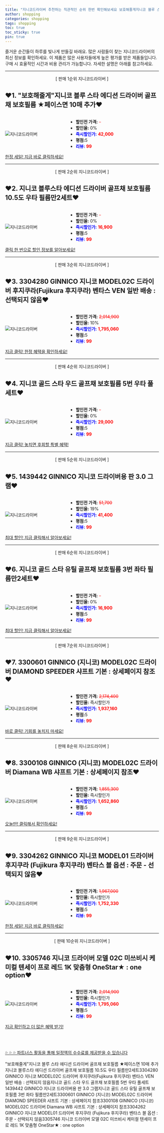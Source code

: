 ```yaml
---
title: "지니코드라이버 추천하는 직관적인 순위 한번 확인해보세요 보호해줄게지니코 블루 스타 에디션 드라이버"
author: shopping
categories: shopping
tags: shopping
toc: true
toc_sticky: true
pin: true
---
```

즐거운 순간들이 하루를 빛나게 만들길 바래요. 많은 사람들이 찾는 지니코드라이버의 최신 정보를 확인하세요. 이 제품은 많은 사용자들에게 높은 평가를 받은 제품들입니다. 구매 시 효율적인 시간과 비용 관리가 가능합니다. 자세한 설명은 아래를 참고하세요.

---
<p class="toplist" style="margin: 0 auto; display: block; width: fit-content;">[ 판매 1순위 지니코드라이버 ]</p>

<h2><strong>❤️1. "보호해줄게"지니코 블루 스타 에디션 드라이버 골프채 보호필름 ★페이스면 10매 추가❤️</strong></h2>

<div style="display: flex; align-items: center;">
    <div style="flex: 0.4;">
        <img src="https://thumbnail8.coupangcdn.com/thumbnails/remote/230x230ex/image/vendor_inventory/bee4/bbb1d0248fe0b2d37e48696574800f4702767ec3e3aacb8932fd254501e0.jpg" alt="지니코드라이버" style="max-width: 100%;">
    </div>
    <div style="flex: 0.6; margin-left: 10px;">
        <ul>
            <li><strong>할인전 가격:</strong> <del style="color: red;">-</del></li>
            <li><strong>할인율:</strong> 0%</li>
            <li><span style='color:blue'><strong>즉시할인가:</strong></span> <span style='color:red'><strong>42,000</strong></span></li>
            <li><strong>평점:</strong>5</li>
            <li><span style='color:blue'><strong>리뷰:</strong></span> <span style='color:red'><strong>99</strong></span></li>
        </ul>
    </div>
</div>
<div class="center">
    <a href="https://selin100587001.github.io?lptag=AF9450613&subid=githubio&pageKey=8048426678&traceid=V0-153&itemId=22565149834&vendorItemId=89607045686" class="myButton">
        한정 세일! 지금 바로 클릭하세요!
    </a>
</div>


---
<p class="toplist" style="margin: 0 auto; display: block; width: fit-content;">[ 판매 2순위 지니코드라이버 ]</p>

<h2><strong>❤️2. 지니코 블루스타 에디션 드라이버 골프채 보호필름 10.5도 우타 필름만2세트❤️</strong></h2>

<div style="display: flex; align-items: center;">
    <div style="flex: 0.4;">
        <img src="https://thumbnail6.coupangcdn.com/thumbnails/remote/230x230ex/image/vendor_inventory/1d3e/5f4512c2f100a69d8ae66b72801bd94ad2267fe4025fa42b13eb5af118b7.jpg" alt="지니코드라이버" style="max-width: 100%;">
    </div>
    <div style="flex: 0.6; margin-left: 10px;">
        <ul>
            <li><strong>할인전 가격:</strong> <del style="color: red;">-</del></li>
            <li><strong>할인율:</strong> 0%</li>
            <li><span style='color:blue'><strong>즉시할인가:</strong></span> <span style='color:red'><strong>16,900</strong></span></li>
            <li><strong>평점:</strong>5</li>
            <li><span style='color:blue'><strong>리뷰:</strong></span> <span style='color:red'><strong>99</strong></span></li>
        </ul>
    </div>
</div>
<div class="center">
    <a href="https://selin100587001.github.io?lptag=AF9450613&subid=githubio&pageKey=8222211831&traceid=V0-153&itemId=23637245558&vendorItemId=90662714912" class="myButton">
        클릭 한 번으로 할인 정보를 알아보세요!
    </a>
</div>


---
<p class="toplist" style="margin: 0 auto; display: block; width: fit-content;">[ 판매 3순위 지니코드라이버 ]</p>

<h2><strong>❤️3. 3304280 GINNICO 지니코 MODEL02C 드라이버 후지쿠라(Fujikura 후지쿠라) 벤타스 VEN 일반 배송 : 선택되지 않음❤️</strong></h2>

<div style="display: flex; align-items: center;">
    <div style="flex: 0.4;">
        <img src="https://thumbnail6.coupangcdn.com/thumbnails/remote/230x230ex/image/vendor_inventory/56ca/f064c8e860914720b7bcc123407ff9ef7cbb9cbca91e846bb99331b5895d.jpg" alt="지니코드라이버" style="max-width: 100%;">
    </div>
    <div style="flex: 0.6; margin-left: 10px;">
        <ul>
            <li><strong>할인전 가격:</strong> <del style="color: red;">2,014,900</del></li>
            <li><strong>할인율:</strong> 10%</li>
            <li><span style='color:blue'><strong>즉시할인가:</strong></span> <span style='color:red'><strong>1,795,060</strong></span></li>
            <li><strong>평점:</strong>5</li>
            <li><span style='color:blue'><strong>리뷰:</strong></span> <span style='color:red'><strong>99</strong></span></li>
        </ul>
    </div>
</div>
<div class="center">
    <a href="https://selin100587001.github.io?lptag=AF9450613&subid=githubio&pageKey=8164087442&traceid=V0-153&itemId=23287768999&vendorItemId=90320017993" class="myButton">
        지금 클릭! 한정 혜택을 확인하세요!
    </a>
</div>


---
<p class="toplist" style="margin: 0 auto; display: block; width: fit-content;">[ 판매 4순위 지니코드라이버 ]</p>

<h2><strong>❤️4. 지니코 골드 스타 우드 골프채 보호필름 5번 우타 풀세트❤️</strong></h2>

<div style="display: flex; align-items: center;">
    <div style="flex: 0.4;">
        <img src="https://thumbnail10.coupangcdn.com/thumbnails/remote/230x230ex/image/vendor_inventory/e671/c41412fba098446083e8ec1d555a34a51ffa34aebf042baa16fd5f9d7d31.jpg" alt="지니코드라이버" style="max-width: 100%;">
    </div>
    <div style="flex: 0.6; margin-left: 10px;">
        <ul>
            <li><strong>할인전 가격:</strong> <del style="color: red;">-</del></li>
            <li><strong>할인율:</strong> 0%</li>
            <li><span style='color:blue'><strong>즉시할인가:</strong></span> <span style='color:red'><strong>29,000</strong></span></li>
            <li><strong>평점:</strong>5</li>
            <li><span style='color:blue'><strong>리뷰:</strong></span> <span style='color:red'><strong>99</strong></span></li>
        </ul>
    </div>
</div>
<div class="center">
    <a href="https://selin100587001.github.io?lptag=AF9450613&subid=githubio&pageKey=8222484676&traceid=V0-153&itemId=23638471910&vendorItemId=90663913792" class="myButton">
        지금 클릭! 놓치면 후회할 특별 혜택!
    </a>
</div>


---
<p class="toplist" style="margin: 0 auto; display: block; width: fit-content;">[ 판매 5순위 지니코드라이버 ]</p>

<h2><strong>❤️5. 1439442 GINNICO 지니코 드라이버용 판 3.0 그램❤️</strong></h2>

<div style="display: flex; align-items: center;">
    <div style="flex: 0.4;">
        <img src="https://thumbnail8.coupangcdn.com/thumbnails/remote/230x230ex/image/vendor_inventory/e38c/b6728022c25a50a61f383a57b237de9cb049e97e4c54146ebd516fd1c5aa.jpg" alt="지니코드라이버" style="max-width: 100%;">
    </div>
    <div style="flex: 0.6; margin-left: 10px;">
        <ul>
            <li><strong>할인전 가격:</strong> <del style="color: red;">51,700</del></li>
            <li><strong>할인율:</strong> 19%</li>
            <li><span style='color:blue'><strong>즉시할인가:</strong></span> <span style='color:red'><strong>41,400</strong></span></li>
            <li><strong>평점:</strong>5</li>
            <li><span style='color:blue'><strong>리뷰:</strong></span> <span style='color:red'><strong>99</strong></span></li>
        </ul>
    </div>
</div>
<div class="center">
    <a href="https://selin100587001.github.io?lptag=AF9450613&subid=githubio&pageKey=8173106098&traceid=V0-153&itemId=23349540252&vendorItemId=90380461687" class="myButton">
        최대 할인! 지금 클릭해서 알아보세요!
    </a>
</div>


---
<p class="toplist" style="margin: 0 auto; display: block; width: fit-content;">[ 판매 6순위 지니코드라이버 ]</p>

<h2><strong>❤️6. 지니코 골드 스타 유틸 골프채 보호필름 3번 좌타 필름만2세트❤️</strong></h2>

<div style="display: flex; align-items: center;">
    <div style="flex: 0.4;">
        <img src="https://thumbnail9.coupangcdn.com/thumbnails/remote/230x230ex/image/vendor_inventory/964a/6059c6ca01e181ad9ab5980c80bae6d74a86f69c5bf2168541751681df63.jpg" alt="지니코드라이버" style="max-width: 100%;">
    </div>
    <div style="flex: 0.6; margin-left: 10px;">
        <ul>
            <li><strong>할인전 가격:</strong> <del style="color: red;">-</del></li>
            <li><strong>할인율:</strong> 0%</li>
            <li><span style='color:blue'><strong>즉시할인가:</strong></span> <span style='color:red'><strong>16,900</strong></span></li>
            <li><strong>평점:</strong>5</li>
            <li><span style='color:blue'><strong>리뷰:</strong></span> <span style='color:red'><strong>99</strong></span></li>
        </ul>
    </div>
</div>
<div class="center">
    <a href="https://selin100587001.github.io?lptag=AF9450613&subid=githubio&pageKey=8222562551&traceid=V0-153&itemId=23638765771&vendorItemId=90664204851" class="myButton">
        최대 할인! 지금 클릭해서 알아보세요!
    </a>
</div>


---
<p class="toplist" style="margin: 0 auto; display: block; width: fit-content;">[ 판매 7순위 지니코드라이버 ]</p>

<h2><strong>❤️7. 3300601 GINNICO (지니코) MODEL02C 드라이버 DIAMOND SPEEDER 샤프트 기본 : 상세페이지 참조❤️</strong></h2>

<div style="display: flex; align-items: center;">
    <div style="flex: 0.4;">
        <img src="https://thumbnail7.coupangcdn.com/thumbnails/remote/230x230ex/image/vendor_inventory/1c13/f665160362d5457766bf6d06f8fee96c0b6fc4d2193508280fb3534a192b.jpg" alt="지니코드라이버" style="max-width: 100%;">
    </div>
    <div style="flex: 0.6; margin-left: 10px;">
        <ul>
            <li><strong>할인전 가격:</strong> <del style="color: red;">2,174,400</del></li>
            <li><strong>할인율:</strong> 즉시할인가</li>
            <li><span style='color:blue'><strong>즉시할인가:</strong></span> <span style='color:red'><strong>1,937,160</strong></span></li>
            <li><strong>평점:</strong>5</li>
            <li><span style='color:blue'><strong>리뷰:</strong></span> <span style='color:red'><strong>99</strong></span></li>
        </ul>
    </div>
</div>
<div class="center">
    <a href="https://selin100587001.github.io?lptag=AF9450613&subid=githubio&pageKey=8169292778&traceid=V0-153&itemId=23325465683&vendorItemId=90377131309" class="myButton">
        바로 클릭! 기회를 놓치지 마세요!
    </a>
</div>


---
<p class="toplist" style="margin: 0 auto; display: block; width: fit-content;">[ 판매 8순위 지니코드라이버 ]</p>

<h2><strong>❤️8. 3300108 GINNICO (지니코) MODEL02C 드라이버 Diamana WB 샤프트 기본 : 상세페이지 참조❤️</strong></h2>

<div style="display: flex; align-items: center;">
    <div style="flex: 0.4;">
        <img src="https://thumbnail7.coupangcdn.com/thumbnails/remote/230x230ex/image/vendor_inventory/0482/252e34e2ea84ed4fee9acc5957ee3240947d05510fbdf173ebb4642db7f3.jpg" alt="지니코드라이버" style="max-width: 100%;">
    </div>
    <div style="flex: 0.6; margin-left: 10px;">
        <ul>
            <li><strong>할인전 가격:</strong> <del style="color: red;">1,855,300</del></li>
            <li><strong>할인율:</strong> 즉시할인가</li>
            <li><span style='color:blue'><strong>즉시할인가:</strong></span> <span style='color:red'><strong>1,652,860</strong></span></li>
            <li><strong>평점:</strong>5</li>
            <li><span style='color:blue'><strong>리뷰:</strong></span> <span style='color:red'><strong>99</strong></span></li>
        </ul>
    </div>
</div>
<div class="center">
    <a href="https://selin100587001.github.io?lptag=AF9450613&subid=githubio&pageKey=8180506069&traceid=V0-153&itemId=23385666522&vendorItemId=90415651238" class="myButton">
        오늘만! 클릭해서 확인하세요!
    </a>
</div>


---
<p class="toplist" style="margin: 0 auto; display: block; width: fit-content;">[ 판매 9순위 지니코드라이버 ]</p>

<h2><strong>❤️9. 3304262 GINNICO 지니코 MODEL01 드라이버 후지쿠라 (Fujikura 후지쿠라) 벤타스 블 옵션 : 주문 - 선택되지 않음❤️</strong></h2>

<div style="display: flex; align-items: center;">
    <div style="flex: 0.4;">
        <img src="https://thumbnail9.coupangcdn.com/thumbnails/remote/230x230ex/image/vendor_inventory/bd18/dcdcea63d0c4768d2f6571bc312040b9871690e9852d633d3ba7f1418f45.jpg" alt="지니코드라이버" style="max-width: 100%;">
    </div>
    <div style="flex: 0.6; margin-left: 10px;">
        <ul>
            <li><strong>할인전 가격:</strong> <del style="color: red;">1,967,000</del></li>
            <li><strong>할인율:</strong> 즉시할인가</li>
            <li><span style='color:blue'><strong>즉시할인가:</strong></span> <span style='color:red'><strong>1,752,330</strong></span></li>
            <li><strong>평점:</strong>5</li>
            <li><span style='color:blue'><strong>리뷰:</strong></span> <span style='color:red'><strong>99</strong></span></li>
        </ul>
    </div>
</div>
<div class="center">
    <a href="https://selin100587001.github.io?lptag=AF9450613&subid=githubio&pageKey=8165978075&traceid=V0-153&itemId=23302060684&vendorItemId=90334111508" class="myButton">
        한정 세일! 지금 바로 클릭하세요!
    </a>
</div>


---
<p class="toplist" style="margin: 0 auto; display: block; width: fit-content;">[ 판매 10순위 지니코드라이버 ]</p>

<h2><strong>❤️10. 3305746 지니코 드라이버 모델 02C 미쓰비시 케미컬 텐세이 프로 레드 1K 맞춤형 OneStar★ : one option❤️</strong></h2>

<div style="display: flex; align-items: center;">
    <div style="flex: 0.4;">
        <img src="https://thumbnail10.coupangcdn.com/thumbnails/remote/230x230ex/image/vendor_inventory/dc9a/815bbd2c3c80eaf96b1c825116248f528f8b7bf78543c676734edafad2c5.jpg" alt="지니코드라이버" style="max-width: 100%;">
    </div>
    <div style="flex: 0.6; margin-left: 10px;">
        <ul>
            <li><strong>할인전 가격:</strong> <del style="color: red;">2,014,900</del></li>
            <li><strong>할인율:</strong> 즉시할인가</li>
            <li><span style='color:blue'><strong>즉시할인가:</strong></span> <span style='color:red'><strong>1,795,060</strong></span></li>
            <li><strong>평점:</strong>5</li>
            <li><span style='color:blue'><strong>리뷰:</strong></span> <span style='color:red'><strong>99</strong></span></li>
        </ul>
    </div>
</div>
<div class="center">
    <a href="https://selin100587001.github.io?lptag=AF9450613&subid=githubio&pageKey=8178093543&traceid=V0-153&itemId=23375786251&vendorItemId=90405900662" class="myButton">
        지금 확인하고 더 많은 혜택 받기!
    </a>
</div>

<br><br><br>[💦 💦 💦 파트너스 활동을 통해 일정액의 수수료를 제공받을 수 있습니다](https://link.coupang.com/a/bcpT2c)<br><br>"보호해줄게"지니코 블루 스타 에디션 드라이버 골프채 보호필름 ★페이스면 10매 추가지니코 블루스타 에디션 드라이버 골프채 보호필름 10.5도 우타 필름만2세트3304280 GINNICO 지니코 MODEL02C 드라이버 후지쿠라(Fujikura 후지쿠라) 벤타스 VEN 일반 배송 : 선택되지 않음지니코 골드 스타 우드 골프채 보호필름 5번 우타 풀세트1439442 GINNICO 지니코 드라이버용 판 3.0 그램지니코 골드 스타 유틸 골프채 보호필름 3번 좌타 필름만2세트3300601 GINNICO (지니코) MODEL02C 드라이버 DIAMOND SPEEDER 샤프트 기본 : 상세페이지 참조3300108 GINNICO (지니코) MODEL02C 드라이버 Diamana WB 샤프트 기본 : 상세페이지 참조3304262 GINNICO 지니코 MODEL01 드라이버 후지쿠라 (Fujikura 후지쿠라) 벤타스 블 옵션 : 주문 - 선택되지 않음3305746 지니코 드라이버 모델 02C 미쓰비시 케미컬 텐세이 프로 레드 1K 맞춤형 OneStar★ : one option